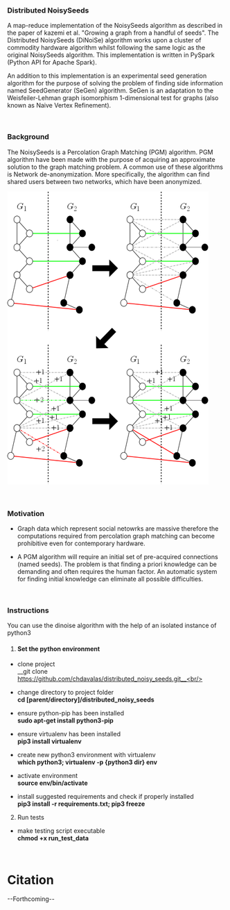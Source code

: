 ### Distributed NoisySeeds ###
A map-reduce implementation of the NoisySeeds algorithm as described in the paper of kazemi et al. "Growing a graph from a handful 
of seeds". The Distributed NoisySeeds (DiNoiSe) algorithm works upon a cluster of commodity hardware algorithm whilst following 
the same logic as the original NoisySeeds algorithm. This implementation is written in PySpark (Python API for Apache Spark).

An addition to this implementation is an experimental seed generation algorithm for the purpose of solving the problem of finding 
side information named SeedGenerator (SeGen) algorithm. SeGen is an adaptation to the Weisfeiler-Lehman graph isomorphism 
1-dimensional test for graphs (also known as Naive Vertex Refinement).


<br/>


### Background ###
The NoisySeeds is a Percolation Graph Matching (PGM) algorithm. PGM algorithm have been made with the purpose of acquiring an 
approximate solution to the graph matching problem. A common use of these algorithms is Network de-anonymization. More 
specifically, the algorithm can find shared users between two networks, which have been anonymized.

![](ns_step.png)


<br/>


### Motivation ###
* Graph data which represent social netowrks are massive therefore the computations required from percolation graph matching can become prohibitive even for contemporary hardware.

* A PGM algorithm will require an initial set of pre-acquired connections (named seeds). The problem is that finding a priori 
knowledge can be demanding and often requires the human factor. An automatic system for finding initial knowledge can eliminate all 
possible difficulties.


<br/>


### Instructions ###
You can use the dinoise algorithm with the help of an isolated instance of python3

1. #### Set the python environment ####

  * clone project<br/> __git clone https://github.com/chdavalas/distributed_noisy_seeds.git__<br/>
  
  * change directory to project folder<br/> __cd [parent/directory]/distributed_noisy_seeds__<br/>
  
  * ensure python-pip has been installed<br/> __sudo apt-get install python3-pip__<br/>
  
  * ensure virtualenv has been installed<br/> __pip3 install virtualenv__<br/>
  
  * create new python3 environment with virtualenv<br/> __which python3; virtualenv -p {python3 dir} env__<br/>

  * activate environment<br/> __source env/bin/activate__<br/>
  
  * install suggested requirements and check if properly installed<br/> __pip3 install -r requirements.txt; pip3 freeze__<br/>


2. Run tests

  * make testing script executable<br/> __chmod +x run_test_data__<br/>

<br/>


# Citation
--Forthcoming--

